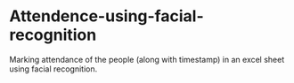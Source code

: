 # Attendence-using-facial-recognition
Marking attendance of the people (along with timestamp) in an excel sheet using facial recognition.
